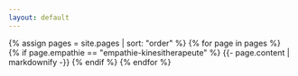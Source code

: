 ```yaml
---
layout: default
---
```


{% assign pages = site.pages | sort: "order" %}
{% for page in pages %}
 {% if page.empathie == "empathie-kinesitherapeute" %}
    {{- page.content | markdownify -}}
  {% endif %}
{% endfor %}
